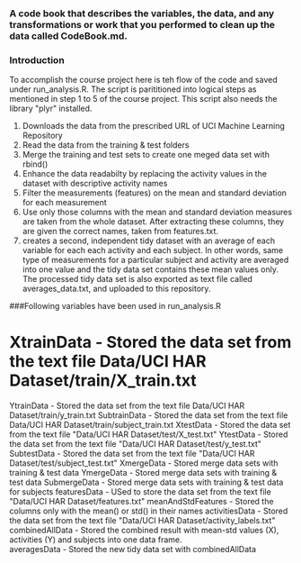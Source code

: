 ### A code book that describes the variables, the data, and any transformations or work that you performed to clean up the data called CodeBook.md.

### Introduction

To accomplish the course project here is teh flow of the code and saved under run_analysis.R. The script is parititioned into logical steps as mentioned in step 1 to 5 of the course project. This script also needs the library "plyr" installed.

1. Downloads the data from the prescribed URL of UCI Machine Learning Repository 
2. Read the data from the training & test folders 
3. Merge the training and test sets to create one meged data set with rbind() 
4. Enhance the data readabilty by replacing the activity  values in the dataset with descriptive activity names
5. Filter the measurements (features) on the mean and standard deviation for each measurement
6. Use only those columns with the mean and standard deviation measures are taken from the whole dataset. After extracting these columns, they are given the correct names, taken from features.txt. 
7. creates a second, independent tidy dataset with an average of each variable for each each activity and each subject. In other words, same type of measurements for a particular subject and activity are averaged into one value and the tidy data set contains these mean values only. The processed tidy data set is also exported as text file called averages_data.txt, and uploaded to this repository.


###Following variables have been used in run_analysis.R

# XtrainData - Stored the data set from the text file Data/UCI HAR Dataset/train/X_train.txt
YtrainData - Stored the data set from the text file Data/UCI HAR Dataset/train/y_train.txt
SubtrainData - Stored the data set from the text file Data/UCI HAR Dataset/train/subject_train.txt
XtestData - Stored the data set from the text file "Data/UCI HAR Dataset/test/X_test.txt"
YtestData - Stored the data set from the text file  "Data/UCI HAR Dataset/test/y_test.txt"
SubtestData - Stored the data set from the text file "Data/UCI HAR Dataset/test/subject_test.txt"
XmergeData - Stored merge data sets with training & test data
YmergeData - Stored merge data sets with training & test data 
SubmergeData - Stored merge data sets with training & test data for subjects 
featuresData - USed to store the data set from the text file "Data/UCI HAR Dataset/features.txt"
meanAndStdFeatures - Stored the columns only with the mean() or std() in their names 
activitiesData - Stored the data set from the text file "Data/UCI HAR Dataset/activity_labels.txt"
combinedAllData - Stored the combined result with mean-std values (X), activities (Y) and subjects into one data frame.  
averagesData - Stored the new tidy data set with combinedAllData
